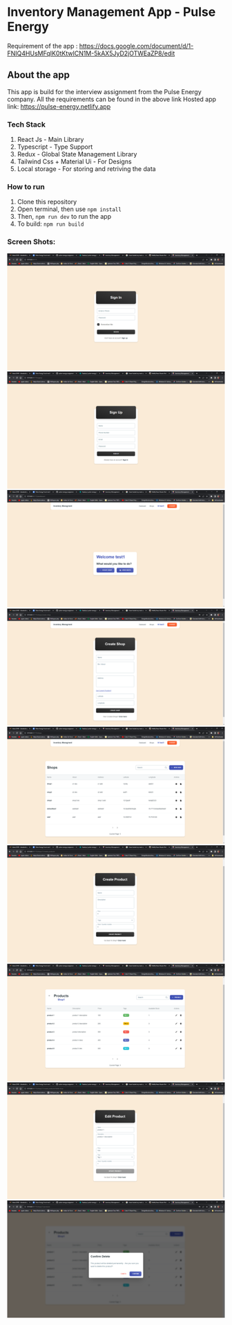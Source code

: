 # Inventory Management App - Pulse Energy

Requirement of the app : https://docs.google.com/document/d/1-FNIQ4HUsMFqIK0tKtwICN1M-5kAX5JyD2jOTWEaZP8/edit

## About the app
This app is build for the interview assignment from the Pulse Energy company. All the requirements can be found in the above link
Hosted app link: https://pulse-energy.netlify.app

### Tech Stack

1. React Js - Main Library
2. Typescript - Type Support
3. Redux - Global State Management Library
4. Tailwind Css + Material Ui - For Designs
5. Local storage - For storing and retriving the data

### How to run

1. Clone this repository
2. Open terminal, then use `npm install`
3. Then, `npm run dev` to run the app
4. To build: `npm run build`

### Screen Shots:

![Sign In](./Screenshots/image.png)
![Sign Up](./Screenshots/image-1.png)
![Dashboard](./Screenshots/image-2.png)
![Create Shop](./Screenshots/image-3.png)
![Shops](./Screenshots/image-4.png)
![Create Product](./Screenshots/image-5.png)
![Products](./Screenshots/image-6.png)
![Edit Product](./Screenshots/image-7.png)
![Delete Product](./Screenshots/image-8.png)
